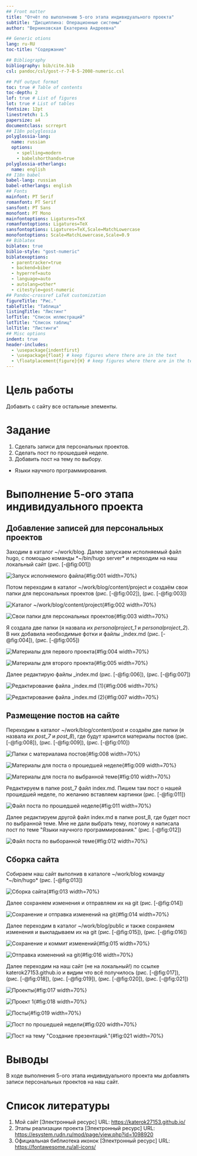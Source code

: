 ```yaml
---
## Front matter
title: "Отчёт по выполнению 5-ого этапа индивидуального проекта"
subtitle: "Дисциплина: Операционные системы"
author: "Верниковская Екатерина Андреевна"

## Generic otions
lang: ru-RU
toc-title: "Содержание"

## Bibliography
bibliography: bib/cite.bib
csl: pandoc/csl/gost-r-7-0-5-2008-numeric.csl

## Pdf output format
toc: true # Table of contents
toc-depth: 2
lof: true # List of figures
lot: true # List of tables
fontsize: 12pt
linestretch: 1.5
papersize: a4
documentclass: scrreprt
## I18n polyglossia
polyglossia-lang:
  name: russian
  options:
	- spelling=modern
	- babelshorthands=true
polyglossia-otherlangs:
  name: english
## I18n babel
babel-lang: russian
babel-otherlangs: english
## Fonts
mainfont: PT Serif
romanfont: PT Serif
sansfont: PT Sans
monofont: PT Mono
mainfontoptions: Ligatures=TeX
romanfontoptions: Ligatures=TeX
sansfontoptions: Ligatures=TeX,Scale=MatchLowercase
monofontoptions: Scale=MatchLowercase,Scale=0.9
## Biblatex
biblatex: true
biblio-style: "gost-numeric"
biblatexoptions:
  - parentracker=true
  - backend=biber
  - hyperref=auto
  - language=auto
  - autolang=other*
  - citestyle=gost-numeric
## Pandoc-crossref LaTeX customization
figureTitle: "Рис."
tableTitle: "Таблица"
listingTitle: "Листинг"
lofTitle: "Список иллюстраций"
lotTitle: "Список таблиц"
lolTitle: "Листинги"
## Misc options
indent: true
header-includes:
  - \usepackage{indentfirst}
  - \usepackage{float} # keep figures where there are in the text
  - \floatplacement{figure}{H} # keep figures where there are in the text
---
```


# Цель работы

Добавить с сайту все остальные элементы.

# Задание

1. Сделать записи для персональных проектов.
2. Сделать пост по прошедшей неделе.
3. Добавить пост на тему по выбору.
- Языки научного программирования.


# Выполнение 5-ого этапа индивидуального проекта

## Добавление записей для персональных проектов

Заходим в каталог ~/work/blog. Далее запускаем исполняемый файл hugo, с помощью команды *~/bin/hugo server* и переходим на наш локальный сайт (рис. [-@fig:001])

![Запуск исполняемого файла](image/ИП5_1.png){#fig:001 width=70%}

Потом переходим в каталог ~/work/blog/content/project и создаём свои папки для персональных проектов (рис. [-@fig:002]), (рис. [-@fig:003])

![Каталог ~/work/blog/content/project](image/ИП5_2.png){#fig:002 width=70%}

![Свои папки для персональных проектов](image/ИП5_3.png){#fig:003 width=70%}

Я создала две папки (я назвала их *personalproject_1* и *personalproject_2*). В них добавила необходимые фотки и файлы _index.md (рис. [-@fig:004]), (рис. [-@fig:005])

![Материалы для первого проекта](image/ИП5_4.png){#fig:004 width=70%}

![Материалы для второго проекта](image/ИП5_5.png){#fig:005 width=70%}

Далее редактирую файлы _index.md (рис. [-@fig:006]), (рис. [-@fig:007])

![Редактирование файла _index.md (1)](image/ИП5_6.png){#fig:006 width=70%}

![Редактирование файла _index.md (2)](image/ИП5_7.png){#fig:007 width=70%}

## Размещение постов на сайте

Переходим в каталог ~/work/blog/content/post и создаём две папки (я назвала их *post_7* и *post_8*), где будут хранится материалы постов (рис. [-@fig:008]), (рис. [-@fig:009]), (рис. [-@fig:010])

![Папки с материалама постов](image/ИП5_8.png){#fig:008 width=70%}

![Материалы для поста о прошедшей неделе](image/ИП5_9.png){#fig:009 width=70%}

![Материалы для поста по выбранной теме](image/ИП5_10.png){#fig:010 width=70%}

Редактируем в папке post_7 файл index.md. Пишем там пост о нашей прошедшей неделе, по желанию вставляем картинки (рис. [-@fig:011]) 

![Файл поста по прошедшей неделе](image/ИП5_11.png){#fig:011 width=70%}

Далее редактируем другой файл index.md в папке post_8, где будет пост по выбранной теме. Мне не дали выбрать тему, поэтому я написала пост по теме "Языки научного программирования." (рис. [-@fig:012])

![Файл поста по выборанной теме](image/ИП5_12.png){#fig:012 width=70%}

## Сборка сайта

Собираем наш сайт выполнив в каталоге ~/work/blog команду *~/bin/hugo* (рис. [-@fig:013])

![Сборка сайта](image/ИП5_13.png){#fig:013 width=70%}

Далее сохраняем изменения и отправляем их на git (рис. [-@fig:014])

![Сохранение и отправка изменений на git](image/ИП5_14.png){#fig:014 width=70%}

Далее переходим в каталог ~/work/blog/public и также сохраняем изменения и выкладываем их на git (рис. [-@fig:015]), (рис. [-@fig:016])

![Сохранение и коммит изменений](image/ИП5_15.png){#fig:015 width=70%}

![Отправка изменений на git](image/ИП5_16.png){#fig:016 width=70%}

Далее переходим на наш сайт (не на локальный!) по ссылке katerok27153.github.io и видим что всё получилось (рис. [-@fig:017]), (рис. [-@fig:018]), (рис. [-@fig:019]), (рис. [-@fig:020]), (рис. [-@fig:021])

![Проекты](image/ИП5_17.png){#fig:017 width=70%}

![Проект 1](image/ИП5_18.png){#fig:018 width=70%}

![Посты](image/ИП5_19.png){#fig:019 width=70%}

![Пост по прошедшей недели](image/ИП5_20.png){#fig:020 width=70%}

![Пост на тему "Создание презентаций."](image/ИП5_21.png){#fig:021 width=70%}

# Выводы
 
В ходе выполнения 5-ого этапа индивидуального проекта мы добавлять записи персональных проектов на наш сайт.

# Список литературы

1. Мой сайт [Электронный ресурс] URL: https://katerok27153.github.io/
2. Этапы реализации проекта [Электронный ресурс] URL: https://esystem.rudn.ru/mod/page/view.php?id=1098920
3. Официальная библиотека иконок [Электронный ресурс] URL: https://fontawesome.ru/all-icons/
